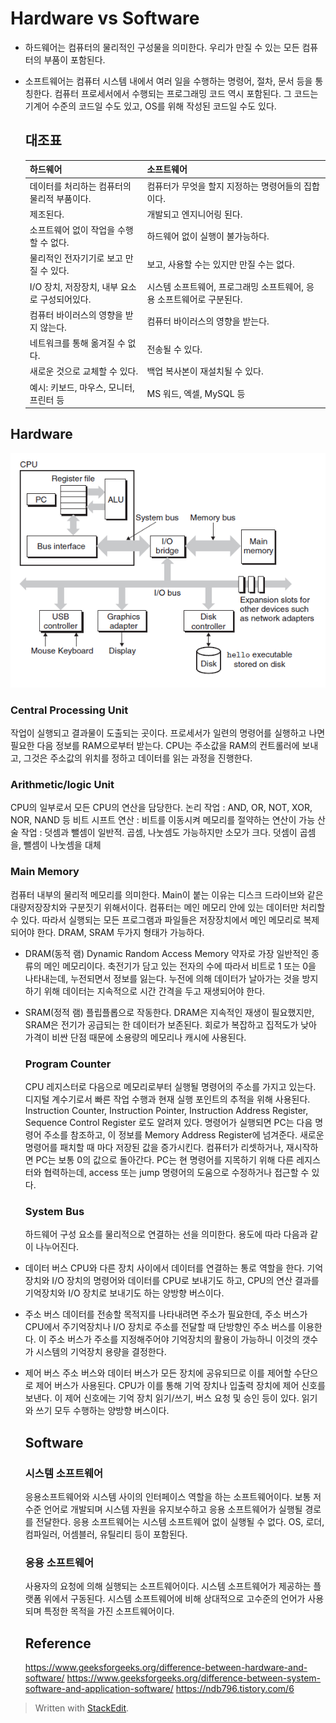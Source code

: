 ﻿# Hardware vs Software

- 하드웨어는 컴퓨터의 물리적인 구성물을 의미한다. 우리가 만질 수 있는 모든 컴퓨터의 부품이 포함된다. 
- 소프트웨어는 컴퓨터 시스템 내에서 여러 일을 수행하는 명령어, 절차, 문서 등을 통칭한다. 컴퓨터 프로세서에서 수행되는 프로그래밍 코드 역시 포함된다. 그 코드는 기계어 수준의 코드일 수도 있고, OS를 위해 작성된 코드일 수도 있다.
  
  ## 대조표
  
  | **하드웨어**                     | **소프트웨어**                               |
  | ---------------------------- | --------------------------------------- |
  | 데이터를 처리하는 컴퓨터의 물리적 부품이다.     | 컴퓨터가 무엇을 할지 지정하는 명령어들의 집합이다.            |
  | 제조된다.                        | 개발되고 엔지니어링 된다.                          |
  | 소프트웨어 없이 작업을 수행할 수 없다.       | 하드웨어 없이 실행이 불가능하다.                      |
  | 물리적인 전자기기로 보고 만질 수 있다.       | 보고, 사용할 수는 있지만 만질 수는 없다.                |
  | I/O 장치, 저장장치, 내부 요소로 구성되어있다. | 시스템 소프트웨어, 프로그래밍 소프트웨어, 응용 소프트웨어로 구분된다. |
  | 컴퓨터 바이러스의 영향을 받지 않는다.        | 컴퓨터 바이러스의 영향을 받는다.                      |
  | 네트워크를 통해 옮겨질 수 없다.           | 전송될 수 있다.                               |
  | 새로운 것으로 교체할 수 있다.            | 백업 복사본이 재설치될 수 있다.                      |
  | 예시: 키보드, 마우스, 모니터, 프린터 등     | MS 워드, 엑셀, MySQL 등                      |

## Hardware

![Hardware Organization](/sejigner/img/systems_1.4/1.png)

### Central Processing Unit

작업이 실행되고 결과물이 도출되는 곳이다. 프로세서가 일련의 명령어를 실행하고 나면 필요한 다음 정보를 RAM으로부터 받는다. CPU는 주소값을 RAM의 컨트롤러에 보내고, 그것은 주소값의 위치를 정하고 데이터를 읽는 과정을 진행한다.

### Arithmetic/logic Unit

CPU의 일부로서 모든 CPU의 연산을 담당한다.
논리 작업 : AND, OR, NOT, XOR, NOR, NAND 등
비트 시프트 연산 : 비트를 이동시켜 메모리를 절약하는 연산이 가능
산술 작업 : 덧셈과 뺄셈이 일반적. 곱셈, 나눗셈도 가능하지만 소모가 크다. 덧셈이 곱셈을, 뺄셈이 나눗셈을 대체

### Main Memory

컴퓨터 내부의 물리적 메모리를 의미한다. Main이 붙는 이유는 디스크 드라이브와 같은 대량저장장치와 구분짓기 위해서이다. 컴퓨터는 메인 메모리 안에 있는 데이터만 처리할 수 있다. 따라서 실행되는 모든 프로그램과 파일들은 저장장치에서 메인 메모리로 복제되어야 한다. DRAM, SRAM 두가지 형태가 가능하다.

- DRAM(동적 램)
  Dynamic Random Access Memory 약자로 가장 일반적인 종류의 메인 메모리이다. 축전기가 담고 있는 전자의 수에 따라서 비트로 1 또는 0을 나타내는데, 누전되면서 정보를 잃는다. 누전에 의해 데이터가 날아가는 것을 방지하기 위해 데이터는 지속적으로 시간 간격을 두고 재생되어야 한다.
- SRAM(정적 램)
  플립플롭으로 작동한다. DRAM은 지속적인 재생이 필요했지만, SRAM은 전기가 공급되는 한 데이터가 보존된다. 회로가 복잡하고 집적도가 낮아 가격이 비싼 단점 때문에 소용량의 메모리나 캐시에 사용된다.
  
  ### Program Counter
  
  CPU 레지스터로 다음으로 메모리로부터 실행될 명령어의 주소를 가지고 있는다. 디지털 계수기로서 빠른 작업 수행과 현재 실행 포인트의 추적을 위해 사용된다. Instruction Counter, Instruction Pointer, Instruction Address Register, Sequence Control Register 로도 알려져 있다. 명령어가 실행되면 PC는 다음 명령어 주소를 참조하고, 이 정보를 Memory Address Register에 넘겨준다. 새로운 명령어를 패치할 때 마다 저장된 값을 증가시킨다. 컴퓨터가 리셋하거나, 재시작하면 PC는 보통 0의 값으로 돌아간다. PC는 현 명령어를 지목하기 위해 다른 레지스터와 협력하는데, access 또는 jump 명령어의 도움으로 수정하거나 접근할 수 있다. 
  
  ### System Bus
  
  하드웨어 구성 요소를 물리적으로 연결하는 선을 의미한다. 용도에 따라 다음과 같이 나누어진다.
- 데이터 버스
  CPU와 다른 장치 사이에서 데이터를 연결하는 통로 역할을 한다. 기억장치와 I/O 장치의 명령어와 데이터를 CPU로 보내기도 하고, CPU의 연산 결과를 기억장치와 I/O 장치로 보내기도 하는 양방향 버스이다.
- 주소 버스
  데이터를 전송할 목적지를 나타내려면 주소가 필요한데, 주소 버스가 CPU에서 주기억장치나 I/O 장치로 주소를 전달할 때 단방향인 주소 버스를 이용한다. 이 주소 버스가 주소를 지정해주어야 기억장치의 활용이 가능하니 이것의 갯수가 시스템의 기억장치 용량을 결정한다.  
- 제어 버스
  주소 버스와 데이터 버스가 모든 장치에 공유되므로 이를 제어할 수단으로 제어 버스가 사용된다. CPU가 이를 통해 기억 장치나 입출력 장치에 제어 신호를 보낸다. 이 제어 신호에는 기억 장치 읽기/쓰기, 버스 요청 및 승인 등이 있다. 읽기와 쓰기 모두 수행하는 양방향 버스이다.
  
  ## Software
  
  ### 시스템 소프트웨어
  
  응용소프트웨어와 시스템 사이의 인터페이스 역할을 하는 소프트웨어이다. 보통 저수준 언어로 개발되며 시스템 자원을 유지보수하고 응용 소프트웨어가 실행될 경로를 전달한다. 응용 소프트웨어는 시스템 소프트웨어 없이 실행될 수 없다. OS, 로더, 컴파일러, 어셈블러, 유틸리티 등이 포함된다.
  
  ### 응용 소프트웨어
  
  사용자의 요청에 의해 실행되는 소프트웨어이다. 시스템 소프트웨어가 제공하는 플랫폼 위에서 구동된다. 시스템 소프트웨어에 비해 상대적으로 고수준의 언어가 사용되며 특정한 목적을 가진 소프트웨어이다.
  
  ## Reference
  
  https://www.geeksforgeeks.org/difference-between-hardware-and-software/
  https://www.geeksforgeeks.org/difference-between-system-software-and-application-software/
  https://ndb796.tistory.com/6

> Written with [StackEdit](https://stackedit.io/).
